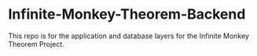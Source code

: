 # Infinite-Monkey-Theorem-Backend
This repo is for the application and database layers for the Infinite Monkey Theorem Project.
